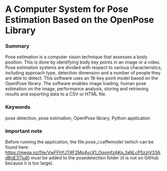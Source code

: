 # A Computer System for Pose Estimation Based on the OpenPose Library
### Summary
Pose estimation is a computer vision technique that assesses a body position. This is done
by identifying body key points in an image or a video. Pose estimation systems are divided
with respect to various characteristics, including approach type, detection dimension and
a number of people they are able to detect.
This software uses an 18-key point model based on the OpenPose library. The software
enables image loading, human pose estimation on the image, performance analysis, storing
and retrieving results and exporting data to a CSV or HTML file.
### Keywords
pose detection, pose estimation, OpenPose library, Python application
### Important note
Before running the application, the file pose_i.caffemodel (which can be found here: https://mega.nz/file/VwFFhYJT#F2Mo4vcX1_OqomfzAKp_faNLcP5zzjV33AdBgE3TIu8) must be added to the posedetection folder 
(it is not on GitHub because it is too large).
